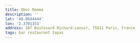 ```yaml
---
title: Ober Mamma
description: ''
lat: '48.8644444'
lon: '2.3701153'
address: 107 Boulevard Richard-Lenoir, 75011 Paris, France
tags: bar restaurant tapas
---
```

